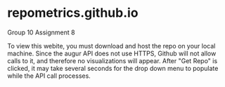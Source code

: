 # repometrics.github.io
Group 10 Assignment 8

To view this webite, you must download and host the repo on your local machine.  Since the augur API does not use HTTPS, Github will not allow calls to it, and therefore no visualizations will appear.  After "Get Repo" is clicked, it may take several seconds for the drop down menu to populate while the API call processes.
